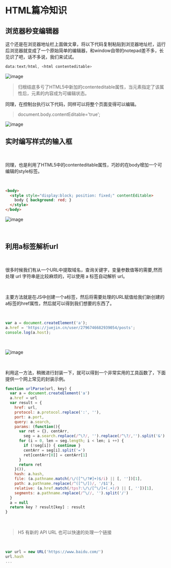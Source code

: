 # HTML篇冷知识

## 浏览器秒变编辑器

这个还是在浏览器地址栏上面做文章，将以下代码复制粘贴到浏览器地址栏，运行后浏览器就变成了一个原始简单的编辑器，和window自带的notepad差不多，长见识了吧，话不多说，我们来试试。

```JavaScript
data:text/html, <html contenteditable>
```

![image](https://p3-juejin.byteimg.com/tos-cn-i-k3u1fbpfcp/efdc16760d544a9c8234fdb882876185~tplv-k3u1fbpfcp-zoom-1.image)


>归根结底多亏了HTML5中新加的contenteditable属性，当元素指定了该属性后，元素的内容成为可编辑状态。

同理，在控制台执行以下代码，同样可以将整个页面变得可以编辑。

>document.body.contentEditable='true';


![image](https://p3-juejin.byteimg.com/tos-cn-i-k3u1fbpfcp/38a1097783444b28b86bc057a7e02d6d~tplv-k3u1fbpfcp-zoom-1.image)


## 实时编写样式的输入框

<br>

同理，也是利用了HTML5中的contenteditable属性，巧妙的在body增加一个可编辑的style标签。

<br>

```html
<body>
  <style style="display:block; position: fixed;" contentEditable>
    body { background: red; }
  </style>
</body>
```

![image](https://p3-juejin.byteimg.com/tos-cn-i-k3u1fbpfcp/d7d241fac11640f4a30717fd86c0f550~tplv-k3u1fbpfcp-zoom-1.image)

<br>

## 利用a标签解析url

<br>

很多时候我们有从一个URL中提取域名，查询关键字，变量参数值等的需要,然而处理 url 字符串是比较麻烦的，可以使用 a 标签自动解析 url。

<br>

主要方法就是在JS中创建一个a标签，然后将需要处理的URL赋值给我们新创建的a标签的href属性，然后就可以得到我们想要的东西了。

<br>

```javascript
var a = document.createElement('a');
a.href = 'https://juejin.cn/user/2796746682939054/posts';
console.log(a.host);
```

<br>

![image](https://p3-juejin.byteimg.com/tos-cn-i-k3u1fbpfcp/da7ac2aeea754566838469d6f0f39284~tplv-k3u1fbpfcp-zoom-1.image)

<br>

利用这一方法，稍微进行封装一下，就可以得到一个非常实用的工具函数了，下面提供一个网上常见的封装示例。

```javascript
function urlParse(url, key) {
  var a = document.createElement('a')
  a.href = url
  var result = {
    href: url,
    protocol: a.protocol.replace(':', ''),
    port: a.port,
    query: a.search,
    params: (function(){
      var ret = {}, centArr,
        seg = a.search.replace(/^\?/, '').replace(/^\?/,'').split('&')
      for (i = 0, len = seg.length; i < len; i ++) {
        if (!seg[i]) { continue }
        centArr = seg[i].split('=')
        ret[centArr[0]] = centArr[1]
      }
      return ret
    }()),
    hash: a.hash,
    file: (a.pathname.match(/\/([^\/?#]+)$/i) || [, ''])[1],
    path: a.pathname.replace(/^([^\/])/, '/$1'),
    relative: (a.href.match(/tps?:\/\/[^\/]+(.+)/) || [, ''])[1],
    segments: a.pathname.replace(/^\//, '').split('/')
  }
  a = null
  return key ? result[key] : result
}
```

<br>

>H5 有新的 API URL 也可以快速的处理一个链接

<br>

```JavaScript
var url = new URL('https://www.baidu.com/')
url.hash
...
```

<br>

